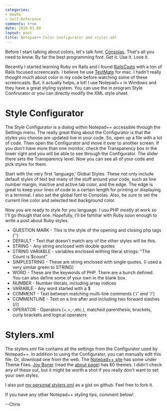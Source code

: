 ```yaml
---
categories:
- HowTo
- Self-Reference
comments: true
date: 2010-01-08
layout: post
title: Notepad++ Color Configurator and styler.xml
---
```


Before I start talking about colors, let's talk font.
[Consolas](http://www.microsoft.com/downloads/details.aspx?familyid=22e69ae4-7e40-4807-8a86-b3d36fab68d3&displaylang=en).
That's all you need to know. By far the best programming font. Get it. Use it. Love it.

<!--more-->

Recently I started learning Ruby on Rails and I found
[RailsCasts](http://railscasts.com/) with a ton of Rails focused screencasts.
I believe he use [TextMate](http://macromates.com/) for mac. I hadn't really
thought much about color in my code before watching some of these screencasts.
But, it actually helps, a lot! I use Notepad++ in Windows and they have a great
styling system. You can use the in program Style Confirurator or you can
directly modify the XML style sheet.

# Style Configurator

The Style Configurator is a dialog within Notepad++ accessible through the
Settings menu. The really great thing about the Configurator is that the styles
you choose are updated live in your code. So, open up a file with a lot of code.
Then open the Configurator and move it over to another screen. If you don't have
more than one monitor, check the Transparency box in the lower right and you
will be able to see through the Configurator. The slider there sets the
Transparency level. Now you can see all of your code and pick styles for them.

Start with the very first 'language,' Global Styles. These not only include
default styles of text but many of the stuff around your code, such as line
number margin, inactive and active tab color, and the edge. The edge is great
to keep your lines of code to a certain length for printing or displaying in a
terminal. I also set the global font to Consolas. Also, be sure to set the
current line color and selected text background color.

Now you are ready to style for you language. I usu PHP mostly at work so I'll
go though that one. Hopefully, I'll be familiar with Ruby soon enough to write
a post about Ruby styles.

* QUESTION MARK - This is the style of the opening and closing php tags
  ('<?php' and '?>')
* DEFAULT - Text that doesn't match any of the other styles will be this.
* STRING - Any string enclosed with double quotes
* STRING VARIABLE - variables enclosed withing literal strings: "The Count is
  $count"
* SIMPLESTRING - These are string enclosed with single quotes. (I used a very
  similar green to STRING)
* WORD - These are the keywords of PHP. There are a bunch defined. You can also
  define some of your own in the blank box.
* NUMBER - Number literals, including array indices
* VARIABLE - Any word started with a $
* COMMENT - Text between matching multi-line comments ('/*' and '*/')
* COMMENTLINE - Text on a line after and including two forward slashes (//)
* OPERATOR - Operators (+,=,-,etc.), matched parenthesis, brackets, curly
  brackets and logical operators

# Stylers.xml

The stylers.xml file contains all the settings from the Configurator used by
Notepad++. In addition to using the Configurator, you can manually edit this
file. Or, download one from the web. The [Notepad++ 
site](http://notepad-plus.sourceforge.net/uk/download.php) has some under Theme
Files. [Joy Boner](http://joyboner.com/60-free-textmate-notepad-styler-themes/)
(read the [about page](http://joyboner.com/about/)) has 60 themes. I didn't
check any of these out, but it might be worth a shot if you really don't want
to set your own styles. 

I also put [my personal stylers.xml](http://gist.github.com/272115) as a gist
on github. Feel free to fork it.

If you have any other Notepad++ styling tips, comment below!

--Chris

